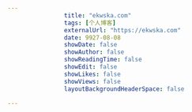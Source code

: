 ---
                title: "ekwska.com"
                tags: [个人博客]
                externalUrl: "https://ekwska.com"
                date: 9927-08-08
                showDate: false
                showAuthor: false
                showReadingTime: false
                showEdit: false
                showLikes: false
                showViews: false
                layoutBackgroundHeaderSpace: false
                ---

